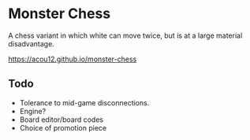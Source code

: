 # Monster Chess

A chess variant in which white can move twice, but is at a large material disadvantage.

https://acou12.github.io/monster-chess

## Todo

- Tolerance to mid-game disconnections.
- Engine?
- Board editor/board codes
- Choice of promotion piece
